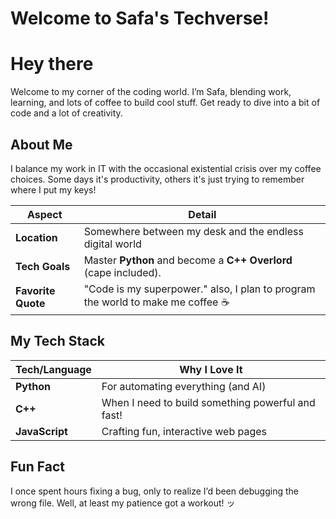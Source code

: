 # Welcome to Safa's Techverse!

# Hey there

Welcome to my corner of the coding world. I’m Safa, blending work, learning, and lots of coffee to build cool stuff. Get ready to dive into a bit of code and a lot of creativity.

## About Me

I balance my work in IT with the occasional existential crisis over my coffee choices. Some days it's productivity, others it's just trying to remember where I put my keys!

| **Aspect**            | **Detail**                               |
|-----------------------|------------------------------------------|
| **Location**          | Somewhere between my desk and the endless digital world  |
| **Tech Goals**        | Master **Python** and become a **C++ Overlord** (cape included).             |
| **Favorite Quote**    | "Code is my superpower." also, I plan to program the world to make me coffee ☕ |

## My Tech Stack

| **Tech/Language**   | **Why I Love It**                    |
|---------------------|--------------------------------------|
| **Python**          | For automating everything (and AI)    |
| **C++**             | When I need to build something powerful and fast! |
| **JavaScript**      | Crafting fun, interactive web pages |

## Fun Fact
I once spent hours fixing a bug, only to realize I’d been debugging the wrong file. Well, at least my patience got a workout! ッ
